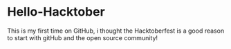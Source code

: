 # Hello-Hacktober
This is my first time on GitHub, i thought the Hacktoberfest is a good reason to start with gitHub and the open source community!
